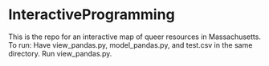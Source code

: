 # InteractiveProgramming
This is the repo for an interactive map of queer resources in Massachusetts.
To run:
Have view_pandas.py, model_pandas.py, and test.csv in the same directory.
Run view_pandas.py.
